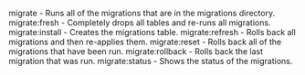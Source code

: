 
migrate - Runs all of the migrations that are in the migrations directory.
migrate:fresh - Completely drops all tables and re-runs all migrations.
migrate:install - Creates the migrations table.
migrate:refresh - Rolls back all migrations and then re-applies them.
migrate:reset - Rolls back all of the migrations that have been run.
migrate:rollback - Rolls back the last migration that was run.
migrate:status - Shows the status of the migrations.
